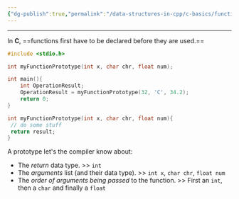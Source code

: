 ```yaml
---
{"dg-publish":true,"permalink":"/data-structures-in-cpp/c-basics/function-prototype-declaration/"}
---
```


---

In **C**, ==functions first have to be declared before they are used.==

```C++
#include <stdio.h>

int myFunctionPrototype(int x, char chr, float num);

int main(){
	int OperationResult;
	OperationResult = myFunctionPrototype(32, 'C', 34.2);
	return 0;
}

int myFunctionPrototype(int x, char chr, float num){
 // do some stuff
 return result;
}
```

A prototype let's the compiler know about:
- The _return_ data type. >> `int`
- The _arguments_ list (and their data type). >> `int x`, `char chr`, `float num`
- The _order of arguments being passed_ to the function. >> First an `int`, then a `char` and finally a `float` 